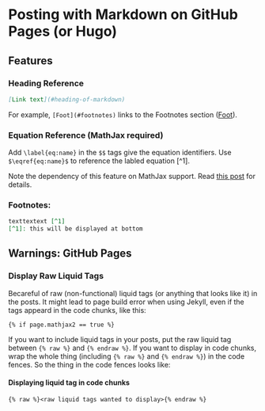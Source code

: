 Posting with Markdown on GitHub Pages (or Hugo)
================

Features
--------

### Heading Reference

``` md
[Link text](#heading-of-markdown)
```

For example, `[Foot](#footnotes)` links to the Footnotes section ([Foot](#footnotes)).

### Equation Reference (MathJax required)

Add `\label{eq:name}` in the `$$` tags give the equation identifiers. Use `$\eqref{eq:name}$` to reference the labled equation \[^1\].

Note the dependency of this feature on MathJax support. Read [this post](https://liao961120.github.io/2018/01/27/mathjax.html) for details.

### Footnotes:

``` md
texttextext [^1]
[^1]: this will be displayed at bottom
```

Warnings: GitHub Pages
----------------------

### Display Raw Liquid Tags

Becareful of raw (non-functional) liquid tags (or anything that looks like it) in the posts. It might lead to page build error when using Jekyll, even if the tags appeard in the code chunks, like this:

    {% if page.mathjax2 == true %}

If you want to include liquid tags in your posts, put the raw liquid tag between `{% raw %}` and `{% endraw %}`. If you want to display in code chunks, wrap the whole thing (including `{% raw %}` and `{% endraw %}`) in the code fences. So the thing in the code fences looks like:

#### Displaying liquid tag in code chunks

    {% raw %}<raw liquid tags wanted to display>{% endraw %}
